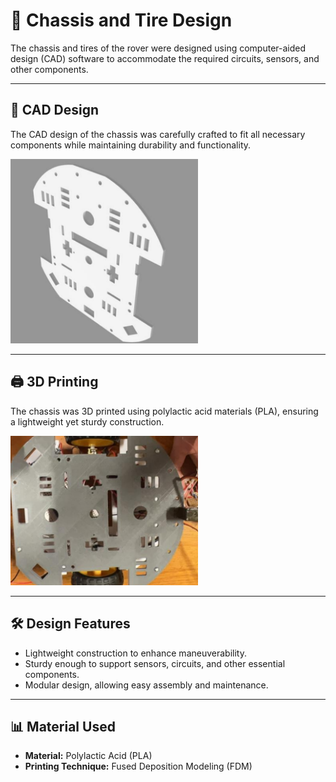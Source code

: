 # 🚗 Chassis and Tire Design

The chassis and tires of the rover were designed using computer-aided design (CAD) software to accommodate the required circuits, sensors, and other components.

---

## 📐 **CAD Design**
The CAD design of the chassis was carefully crafted to fit all necessary components while maintaining durability and functionality.

<img src="../../../Images/CAD_design_chasis.png" alt="CAD Design for Chassis" width="300"/>

---

## 🖨️ **3D Printing**
The chassis was 3D printed using polylactic acid materials (PLA), ensuring a lightweight yet sturdy construction.

<img src="../../../Images/3D_printed_chasis.png" alt="3D Printed Chassis" width="300"/>

---

## 🛠️ **Design Features**
- Lightweight construction to enhance maneuverability.
- Sturdy enough to support sensors, circuits, and other essential components.
- Modular design, allowing easy assembly and maintenance.

---

## 📊 **Material Used**
- **Material:** Polylactic Acid (PLA)
- **Printing Technique:** Fused Deposition Modeling (FDM)